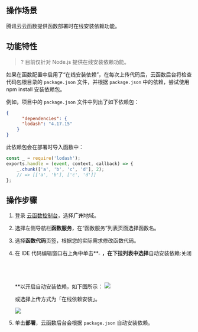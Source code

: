 ## 操作场景

腾讯云云函数提供函数部署时在线安装依赖功能。

## 功能特性

>? 目前仅针对 Node.js 提供在线安装依赖功能。

如果在函数配置中启用了“在线安装依赖”，在每次上传代码后，云函数后台将检查代码包根目录的 `package.json` 文件，并根据 `package.json` 中的依赖，尝试使用 npm install 安装依赖包。

例如，项目中的 `package.json` 文件中列出了如下依赖包：

```json
{
      "dependencies": {
      "lodash": "4.17.15"
    }
}
```



此依赖包会在部署时导入函数中：

```js
const _ = require('lodash');
exports.handle = (event, context, callback) => {
    _.chunk(['a', 'b', 'c', 'd'], 2);
    // => [['a', 'b'], ['c', 'd']]
};
```

## 操作步骤

1. 登录 [云函数控制台](https://console.cloud.tencent.com/scf/index)，选择**广州**地域。

2. 选择左侧导航栏**函数服务**，在“函数服务”列表页面选择函数名。

3. 选择**函数代码**页签，根据您的实际需求修改函数代码。

4. 在 IDE 代码编辑窗口右上角中单击**<img src="https://main.qcloudimg.com/raw/2b9a01a346ba19c9050c6c160ec54f48.jpg" width="2%"></img>**，在下拉列表中选择**自动安装依赖:关闭**以开启自动安装依赖，如下图所示：
   ![](https://main.qcloudimg.com/raw/7cb56a5c17a8b4f6fb207eef0052cda4.png)

   或选择上传方式为「在线依赖安装」。

   ![](https://qcloudimg.tencent-cloud.cn/raw/d939c26c6d92419f60f34f79d59b8f1b.png)

5. 单击**部署**，云函数后台会根据 `package.json` 自动安装依赖。
